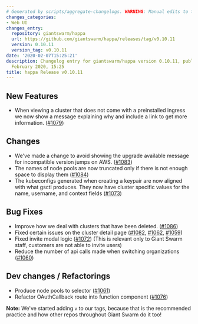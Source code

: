 ```yaml
---
# Generated by scripts/aggregate-changelogs. WARNING: Manual edits to this files will be overwritten.
changes_categories:
- Web UI
changes_entry:
  repository: giantswarm/happa
  url: https://github.com/giantswarm/happa/releases/tag/v0.10.11
  version: 0.10.11
  version_tag: v0.10.11
date: '2020-02-07T15:25:21'
description: Changelog entry for giantswarm/happa version 0.10.11, published on 07
  February 2020, 15:25
title: happa Release v0.10.11
---
```


## New Features

- When viewing a cluster that does not come with a preinstalled ingress we now show a message explaining why and include a link to get more information. ([#1079](https://github.com/giantswarm/happa/pull/1079))

## Changes

- We've made a change to avoid showing the upgrade available message for incompatible version jumps on AWS. ([#1083](https://github.com/giantswarm/happa/pull/1083))
- The names of node pools are now truncated only if there is not enough space to display them ([#1084](https://github.com/giantswarm/happa/pull/1084))
- The kubeconfigs generated when creating a keypair are now aligned with what gsctl produces. They now have cluster specific values for the name, username, and context fields ([#1073](https://github.com/giantswarm/happa/pull/1073))

## Bug Fixes

- Improve how we deal with clusters that have been deleted. ([#1086](https://github.com/giantswarm/happa/pull/1086))
- Fixed certain issues on the cluster detail page ([#1082](https://github.com/giantswarm/happa/pull/1082), [#1062](https://github.com/giantswarm/happa/pull/1062), [#1059](https://github.com/giantswarm/happa/pull/1059))
- Fixed invite modal logic ([#1072](https://github.com/giantswarm/happa/pull/1072)) (This is relevant only to Giant Swarm staff, customers are not able to invite users)
- Reduce the number of api calls made when switching organizations ([#1060](https://github.com/giantswarm/happa/pull/1060))

## Dev changes / Refactorings

- Produce node pools to selector ([#1061](https://github.com/giantswarm/happa/pull/1061))
- Refactor OAuthCallback route into function component ([#1076](https://github.com/giantswarm/happa/pull/1076))

**Note:** We've started adding `v` to our tags, because that is the recommended practice and how other repos throughout Giant Swarm do it too!

